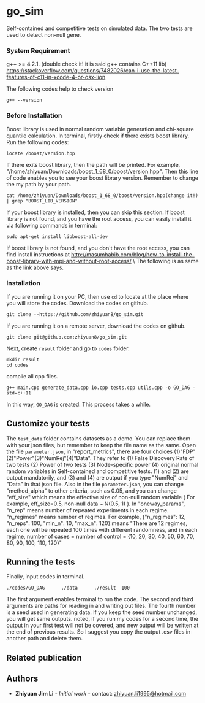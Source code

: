 ﻿# go_sim

Self-contained and competitive tests on simulated data. The two tests are used to detect non-null gene.

### System Requirement
g++ >= 4.2.1. (double check it! it is said g++ contains C++11 lib)
https://stackoverflow.com/questions/7482026/can-i-use-the-latest-features-of-c11-in-xcode-4-or-osx-lion

The following codes help to check version
```
g++ --version
```

### Before Installation

Boost library is used in normal random variable generation and chi-square quantile calculation. In terminal, firstly check if there exists boost library. Run the following codes:
```
locate /boost/version.hpp
```
If there exits boost library, then the path will be printed. For example, "/home/zhiyuan/Downloads/boost_1_68_0/boost/version.hpp". Then this line of code enables you to see your boost library version. Remember to change the my path by your path.
```
cat /home/zhiyuan/Downloads/boost_1_68_0/boost/version.hpp(change it!) | grep "BOOST_LIB_VERSION"
```
If your boost library is installed, then you can skip this section. 
If boost library is not found, and you have the root access, you can easily install it via following commands in terminal:
```
sudo apt-get install libboost-all-dev
```
If boost library is not found, and you don't have the root access, you can find install instructions at http://masumhabib.com/blog/how-to-install-the-boost-library-with-mpi-and-without-root-access/ \\
The following is as same as the link above says.



### Installation 

If you are running it on your PC, then use ```cd``` to locate at the place where you will store the codes. Download the codes on github.
```
git clone --https://github.com/zhiyuan8/go_sim.git
```
If you are running it on a remote server, download the codes on github.
```
git clone git@github.com:zhiyuan8/go_sim.git 
```
Next, create ```result``` folder and go to ```codes``` folder.
```
mkdir result
cd codes
```
complie all cpp files.
```
g++ main.cpp generate_data.cpp io.cpp tests.cpp utils.cpp -o GO_DAG -std=c++11
```
In this way, ```GO_DAG``` is created. 	This process takes a while.

## Customize your tests
The ```test_data``` folder contains datasets as a demo. You can replace them with your json files, but remember to keep the file name as the same. 
Open the file ```parameter.json```, in "report_metrics", there are four choices (1)"FDP"(2)"Power"(3)"NumRej"(4)"Data". They refer to (1) False Discovery Rate of two tests (2) Power of two tests (3) Node-specific power (4) original normal random variables in Self-contained and competitive tests. (1) and (2) are output mandatorily, and (3) and (4) are output if you type "NumRej" and "Data" in that json file.
Also in the file ```parameter.json```, you can change "method_alpha" to other criteria, such as 0.05, and you can change  "eff_size" which means the effective size of non-null random variable ( For example, eff_size=0.5, non-null data ~ N(0.5, 1) ).
In  "oneway_params", "n_rep" means number of repeated experiments in each regime. "n_regimes" means number of regimes. For example,  {"n_regimes": 12, "n_reps": 100, "min_n": 10, "max_n": 120} means "There are 12 regimes, each one will be repeated 100 times with different randomness, and in each regime, number of cases = number of control = {10, 20, 30, 40, 50, 60, 70, 80, 90, 100, 110, 120}"

## Running the tests

Finally, input codes in terminal.
```
./codes/GO_DAG      ./data      ./result  100
```
The first argument enables terminal to run the code. The second and third arguments are paths for reading in and writing out files. The fourth number is a seed used in generating data. If you keep the seed number unchanged, you will get same outputs.
noted, if you run my codes for a second time, the output in your first test will not be covered, and new output will be written at the end of previous results. So I suggest you copy the output .csv files in another path and delete them.

## Related publication


## Authors

* **Zhiyuan Jim Li** - *Initial work* - contact: zhiyuan.li1995@hotmail.com



